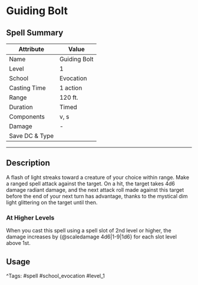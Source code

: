 # Guiding Bolt

## Spell Summary

| Attribute        | Value                  |
|------------------|------------------------|
| Name             | Guiding Bolt                 |
| Level            | 1                |
| School           | Evocation          |
| Casting Time     | 1 action              |
| Range            | 120 ft.            |
| Duration         | Timed             |
| Components       | v, s             |
| Damage           | -               |
| Save DC & Type   |              |

---

## Description

A flash of light streaks toward a creature of your choice within range. Make a ranged spell attack against the target. On a hit, the target takes 4d6 damage radiant damage, and the next attack roll made against this target before the end of your next turn has advantage, thanks to the mystical dim light glittering on the target until then.

### At Higher Levels
When you cast this spell using a spell slot of 2nd level or higher, the damage increases by {@scaledamage 4d6|1-9|1d6} for each slot level above 1st.

## Usage


^Tags: #spell #school_evocation #level_1